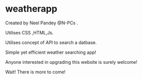 # weatherapp
Created by Neel Pandey @N-PCs .

Utilises CSS ,HTML,Js.

Utilises concept of API to search a datbase.

Simple yet efficient weather searching app!

Anyone interested in upgrading this website is surely welcome!

Wait! There is more to come!
                              
